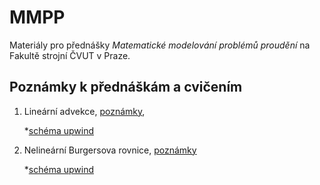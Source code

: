 # MMPP

Materiály pro přednášky *Matematické modelování problémů proudění* na
Fakultě strojní ČVUT v Praze.


## Poznámky k přednáškám a cvičením
1. Lineární advekce, [poznámky](lessons/01_linearni_advekce.ipynb),

	*[schéma upwind](src/linadv_upwind.cpp)

2. Nelineární Burgersova rovnice, [poznámky](lessons/02_burgersova_rovnice.ipynb)
	
	*[schéma upwind](src/burgers_upwind.cpp)


